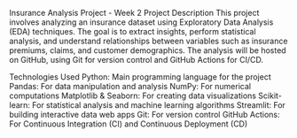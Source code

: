 Insurance Analysis Project - Week 2
Project Description
This project involves analyzing an insurance dataset using Exploratory Data Analysis (EDA) techniques. The goal is to extract insights, perform statistical analysis, and understand relationships between variables such as insurance premiums, claims, and customer demographics. The analysis will be hosted on GitHub, using Git for version control and GitHub Actions for CI/CD.

Technologies Used
Python: Main programming language for the project
Pandas: For data manipulation and analysis
NumPy: For numerical computations
Matplotlib & Seaborn: For creating data visualizations
Scikit-learn: For statistical analysis and machine learning algorithms
Streamlit: For building interactive data web apps
Git: For version control
GitHub Actions: For Continuous Integration (CI) and Continuous Deployment (CD)
